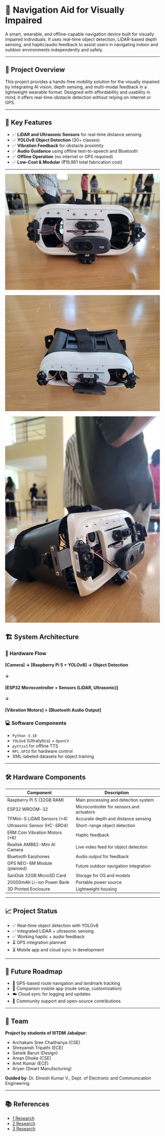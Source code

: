 # 🧭 Navigation Aid for Visually Impaired

A smart, wearable, and offline-capable navigation device built for visually impaired individuals. It uses real-time object detection, LiDAR-based depth sensing, and haptic/audio feedback to assist users in navigating indoor and outdoor environments independently and safely.

---

## 📌 Project Overview

This project provides a hands-free mobility solution for the visually impaired by integrating AI vision, depth sensing, and multi-modal feedback in a lightweight wearable format. Designed with affordability and usability in mind, it offers real-time obstacle detection without relying on internet or GPS.

---

## 🌟 Key Features

- ✅ **LiDAR and Ultrasonic Sensors** for real-time distance sensing
- ✅ **YOLOv8 Object Detection** (30+ classes)
- ✅ **Vibration Feedback** for obstacle proximity
- ✅ **Audio Guidance** using offline text-to-speech and Bluetooth
- ✅ **Offline Operation** (no internet or GPS required)
- ✅ **Low-Cost & Modular** (₹19,961 total fabrication cost)

---


![Front View](https://github.com/Amitkmr948/Navigation-Aid-for-Visually-Impaired/blob/5353b588b72cc7b80eedd5b8ecbc4e88e7a09a42/Assets/Front%20Pic.jpg
)

![Top View](
https://github.com/Amitkmr948/Navigation-Aid-for-Visually-Impaired/blob/5353b588b72cc7b80eedd5b8ecbc4e88e7a09a42/Assets/Top%20pic.jpg)


![Side View](https://github.com/Amitkmr948/Navigation-Aid-for-Visually-Impaired/blob/5353b588b72cc7b80eedd5b8ecbc4e88e7a09a42/Assets/Side%20Pic.jpg)


## 🏗️ System Architecture

### 🔌 Hardware Flow


#### [Camera] → [Raspberry Pi 5 + YOLOv8] → Object Detection
#### ↓
#### [ESP32 Microcontroller + Sensors (LiDAR, Ultrasonic)]
#### ↓
#### [Vibration Motors] + [Bluetooth Audio Output]


### 💻 Software Components

- `Python 3.10`
- `YOLOv8` (Ultralytics) + `OpenCV`
- `pyttsx3` for offline TTS
- `RPi.GPIO` for hardware control
- XML-labeled datasets for object training

---

## 🛠️ Hardware Components

| Component                          | Description                                 |
|-----------------------------------|---------------------------------------------|
| Raspberry Pi 5 (32GB RAM)         | Main processing and detection system        |
| ESP32 WROOM-32                    | Microcontroller for sensors and actuators   |
| TFMini-S LiDAR Sensors (×4)       | Accurate depth and distance sensing         |
| Ultrasonic Sensor (HC-SR04)       | Short-range object detection                |
| ERM Coin Vibration Motors (×6)    | Haptic feedback                             |
| Realtek AMB82-Mini AI Camera      | Live video feed for object detection        |
| Bluetooth Earphones               | Audio output for feedback                   |
| GPS NEO-6M Module (planned)       | Future outdoor navigation integration       |
| SanDisk 32GB MicroSD Card         | Storage for OS and models                   |
| 20000mAh Li-ion Power Bank        | Portable power source                       |
| 3D Printed Enclosure              | Lightweight housing                         |

---


## 📈 Project Status

- ✅ Real-time object detection with YOLOv8  
- ✅ Integrated LiDAR + ultrasonic sensing  
- ✅ Working haptic + audio feedback  
- ⏳ GPS integration planned  
- ⏳ Mobile app and cloud sync in development  

---

## 🔮 Future Roadmap

- 📍 GPS-based route navigation and landmark tracking  
- 📱 Companion mobile app (route setup, customization)  
- ☁️ Cloud sync for logging and updates  
- 🔁 Community support and open-source contributions  

---

## 👥 Team

**Project by students of IIITDM Jabalpur:**

- Archakam Sree Chaithanya (CSE)  
- Shreyansh Tripathi (ECE)  
- Satwik Baruri (Design)  
- Aman Dhoke (CSE)  
- Amit Kumar (ECE)  
- Aryan (Smart Manufacturing)  

**Guided by**: Dr. Dinesh Kumar V., Dept. of Electronic and Communication Engineering

---

## 📚 References
- [1 Research](https://www.ijraset.com/best-journal/smart-wearable-guiding-device-for-the-visually-impaired-people)
- [2 Research](https://www.mordorintelligence.com/industry-reports/assistive-technologies-for-visually-impaired-market)
- [3 Research](https://www.researchgate.net/publication/235005436_Guiding_Blind_People_with_Haptic_Feedback)
